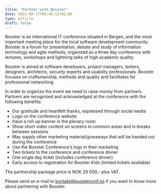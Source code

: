 ```yaml
---
title: "Partner with Booster"
date: 2021-08-17T09:40:13+02:00
type: article
draft: false
---
```


Booster is an international IT conference situated in Bergen, and the most important meeting place for the local software development community. Booster is a forum for presentation, debate and study of information technology and agile methods, organized as a three day conference with lectures, workshops and lightning talks of high academic quality.

Booster is aimed at software developers, project managers, testers, designers, architects, security experts and usability professionals. Booster focuses on craftsmanship, methods and quality and facilitates for professional networking.

In order to organize the event we need to raise money from partners. Partners are recognized and acknowledged at the conference with the following benefits:

* Our gratitude and heartfelt thanks, expressed through social media
* Logo on the conference website
* Have a roll-up banner in the plenary room
* Show short video content on screens in common areas and in breaks between sessions
* May supply other marketing material/giveaways that will be handed out during the conference
* Use the Booster Conference's logo in their marketing
* Two tickets to the conference and conference dinner
* One single day ticket (includes conference dinner)
* Early access to registration for Booster Kids (limited tickets available)

  
The partnership package price is NOK 29 000,- plus VAT.

Please send an e-mail to [kontakt@boosterconf.no](mailto:kontakt@boosterconf.no) if you want to know more about partnering with Booster.